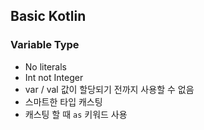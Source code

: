 ## Basic Kotlin

### Variable Type
* No literals
* Int not Integer
* var / val 값이 할당되기 전까지 사용할 수 없음
* 스마트한 타입 캐스팅
* 캐스팅 할 때 ```as``` 키워드 사용


